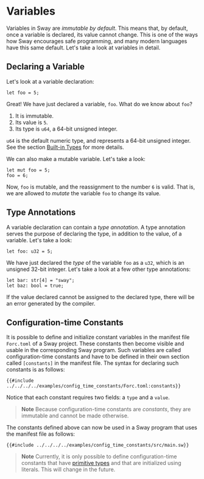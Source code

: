 # Variables

Variables in Sway are _immutable by default_. This means that, by default, once a variable is declared, its value cannot change. This is one of the ways how Sway encourages safe programming, and many modern languages have this same default. Let's take a look at variables in detail.

## Declaring a Variable

Let's look at a variable declaration:

```sway
let foo = 5;
```

Great! We have just declared a variable, `foo`. What do we know about `foo`?

1. It is immutable.
1. Its value is `5`.
1. Its type is `u64`, a 64-bit unsigned integer.

`u64` is the default numeric type, and represents a 64-bit unsigned integer. See the section [Built-in Types](./built_in_types.md) for more details.

We can also make a mutable variable. Let's take a look:

```sway
let mut foo = 5;
foo = 6;
```

Now, `foo` is mutable, and the reassignment to the number `6` is valid. That is, we are allowed to _mutate_ the variable `foo` to change its value.

## Type Annotations

A variable declaration can contain a _type annotation_. A type annotation serves the purpose of declaring the type, in addition to the value, of a variable. Let's take a look:

```sway
let foo: u32 = 5;
```

We have just declared the _type_ of the variable `foo` as a `u32`, which is an unsigned 32-bit integer. Let's take a look at a few other type annotations:

```sway
let bar: str[4] = "sway";
let baz: bool = true;
```

If the value declared cannot be assigned to the declared type, there will be an error generated by the compiler.

## Configuration-time Constants

It is possible to define and initialize constant variables in the manifest file `Forc.toml` of a Sway project. These constants then become visible and usable in the corresponding Sway program. Such variables are called configuration-time constants and have to be defined in their own section called `[constants]` in the manifest file. The syntax for declaring such constants is as follows:

```sway
{{#include ../../../../examples/config_time_constants/Forc.toml:constants}}
```

Notice that each constant requires two fields: a `type` and a `value`.

> **Note**
> Because configuration-time constants are _constants_, they are immutable and cannot be made otherwise.

The constants defined above can now be used in a Sway program that uses the manifest file as follows:

```sway
{{#include ../../../../examples/config_time_constants/src/main.sw}}
```

> **Note**
> Currently, it is only possible to define configuration-time constants that have [primitive types](built_in_types.md#primitive-types) and that are initialized using literals. This will change in the future.
